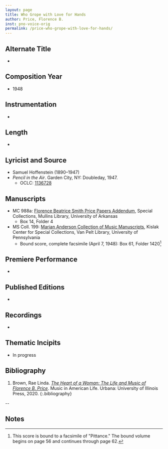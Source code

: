 ```yaml
---
layout: page
title: Who Grope with Love for Hands
author: Price, Florence B.
inst: pno-voice-orig
permalink: /price-who-grope-with-love-for-hands/
---
```


## Alternate Title
- 

## Composition Year
- 1948

## Instrumentation
- 

## Length
- 

## Lyricist and Source
- Samuel Hoffenstein (1890&ndash;1947)
- *Pencil in the Air*. Garden City, NY: Doubleday, 1947.
    * OCLC: <a href="https://search.worldcat.org/title/1136728" target="_blank">1136728</a>

## Manuscripts
- MC 988a: <a href="https://uark.as.atlas-sys.com/repositories/2/resources/1522" target="_blank">Florence Beatrice Smith Price Papers Addendum</a>, Special Collections, Mullins Library, University of Arkansas
    * Box 14, Folder 4
- MS Coll. 199: <a href="https://www.library.upenn.edu/detail/collection/marian-anderson-collection" target="_blank">Marian Anderson Collection of Music Manuscripts</a>, Kislak Center for Special Collections, Van Pelt Library, University of Pennsylvania
    * Bound score, complete facsimile (April 7, 1948): Box 61, Folder 1420[^fn1]

## Premiere Performance
- 

## Published Editions
- 

## Recordings
- 

## Thematic Incipits
- In progress

## Bibliography
1. Brown, Rae Linda. <a href="https://www.worldcat.org/title/1122800180" target="_blank">*The Heart of a Woman: The Life and Music of Florence B. Price*</a>. Music in American Life. Urbana: University of Illinois Press, 2020.
{:.bibliography}

--

## Notes
[^fn1]: This score is bound to a facsimile of "Pittance." The bound volume begins on page 56 and continues through page 62.
